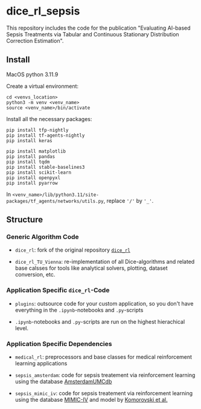 # dice_rl_sepsis
This repository includes the code for the publication "Evaluating AI-based Sepsis Treatments via Tabular and Continuous Stationary Distribution Correction Estimation".

## Install

MacOS
python 3.11.9

Create a virtual environment:

```
cd <venvs_location>
python3 -m venv <venv_name>
source <venv_name>/bin/activate
```

Install all the necessary packages:

```
pip install tfp-nightly
pip install tf-agents-nightly
pip install keras
```

```
pip install matplotlib
pip install pandas
pip install tqdm
pip install stable-baselines3
pip install scikit-learn
pip install openpyxl
pip install pyarrow
```

In `<venv_name>/lib/python3.11/site-packages/tf_agents/networks/utils.py`,
replace `'/'` by `'_'`.


## Structure

### Generic Algorithm Code

- `dice_rl`:
fork of the original repository [`dice_rl`](https://github.com/google-research/dice_rl.git)

- `dice_rl_TU_Vienna`:
re-implementation of all Dice-algorithms and related base calsses for tools like analytical solvers, plotting, dataset conversion, etc.

### Application Specific `dice_rl`-Code

- `plugins`:
outsource code for your custom application, so you don't have everything in the `.ipynb`-notebooks and `.py`-scripts

- `.ipynb`-notebooks and `.py`-scripts are run on the highest hierachical level.

### Application Specific Dependencies

- `medical_rl`:
preprocessors and base classes for medical reinforcement learning applications

- `sepsis_amsterdam`:
code for sepsis treatement via reinforcement learning using
    the database [AmsterdamUMCdb](https://amsterdammedicaldatascience.nl/amsterdamumcdb/)

- `sepsis_mimic_iv`:
code for sepsis treatement via reinforcement learning using
    the database [MIMIC-IV](https://www.nature.com/articles/s41597-022-01899-x)
    and
    model by [Komorovski et al.](https://www.nature.com/articles/s41591-018-0213-5)
